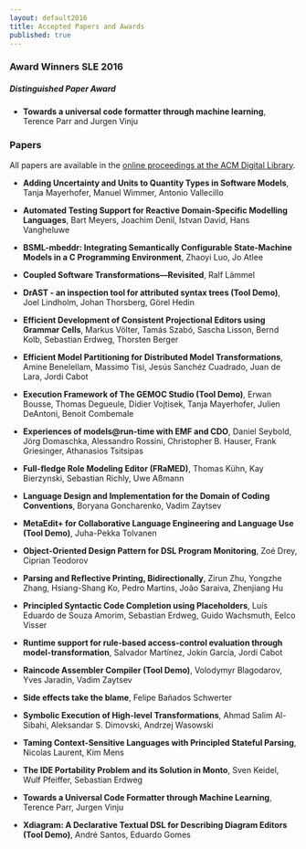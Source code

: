 ```yaml
---
layout: default2016
title: Accepted Papers and Awards
published: true
---
```


### Award Winners SLE 2016

##### Distinguished Paper Award

*  **Towards a universal code formatter through machine learning**, Terence Parr and Jurgen Vinju


### Papers

All papers are available in the [online proceedings at the ACM Digital Library](http://dl.acm.org/citation.cfm?id=2997364).

* **Adding Uncertainty and Units to Quantity Types in Software Models**, Tanja Mayerhofer, Manuel Wimmer, Antonio Vallecillo

* **Automated Testing Support for Reactive Domain-Specific Modelling Languages**, Bart Meyers, Joachim Denil, Istvan David, Hans Vangheluwe

* **BSML-mbeddr: Integrating Semantically Configurable State-Machine Models in a C Programming Environment**, Zhaoyi Luo, Jo Atlee

* **Coupled Software Transformations—Revisited**, Ralf Lämmel

* **DrAST - an inspection tool for attributed syntax trees (Tool Demo)**, Joel Lindholm, Johan Thorsberg, Görel Hedin

* **Efficient Development of Consistent Projectional Editors using Grammar Cells**, Markus Völter, Tamás Szabó, Sascha Lisson, Bernd Kolb, Sebastian Erdweg, Thorsten Berger

* **Efficient Model Partitioning for Distributed Model Transformations**, Amine Benelellam, Massimo Tisi, Jesús Sanchéz Cuadrado, Juan de Lara, Jordi Cabot
	
* **Execution Framework of The GEMOC Studio (Tool Demo)**, Erwan Bousse, Thomas Degueule, Didier Vojtisek, Tanja Mayerhofer, Julien DeAntoni, Benoit Combemale

* **Experiences of models@run-time with EMF and CDO**, Daniel Seybold, Jörg Domaschka, Alessandro Rossini, Christopher B. Hauser, Frank Griesinger, Athanasios Tsitsipas

* **Full-fledge Role Modeling Editor (FRaMED)**, Thomas Kühn, Kay Bierzynski, Sebastian Richly, Uwe Aßmann

* **Language Design and Implementation for the Domain of Coding Conventions**, Boryana Goncharenko, Vadim Zaytsev

* **MetaEdit+ for Collaborative Language Engineering and Language Use (Tool Demo)**, Juha-Pekka Tolvanen

* **Object-Oriented Design Pattern for DSL Program Monitoring**, Zoé Drey, Ciprian Teodorov

* **Parsing and Reflective Printing, Bidirectionally**, Zirun Zhu, Yongzhe Zhang, Hsiang-Shang Ko, Pedro Martins, João Saraiva, Zhenjiang Hu

* **Principled Syntactic Code Completion using Placeholders**, Luís Eduardo de Souza Amorim, Sebastian Erdweg, Guido Wachsmuth, Eelco Visser

* **Runtime support for rule-based access-control evaluation through model-transformation**, Salvador Martínez, Jokin García, Jordi Cabot

* **Raincode Assembler Compiler (Tool Demo)**, Volodymyr Blagodarov, Yves Jaradin, Vadim Zaytsev

* **Side effects take the blame**, Felipe Bañados Schwerter

* **Symbolic Execution of High-level Transformations**, Ahmad Salim Al-Sibahi, Aleksandar S. Dimovski, Andrzej Wasowski

* **Taming Context-Sensitive Languages with Principled Stateful Parsing**, Nicolas Laurent, Kim Mens

* **The IDE Portability Problem and its Solution in Monto**, Sven Keidel, Wulf Pfeiffer, Sebastian Erdweg

* **Towards a Universal Code Formatter through Machine Learning**, Terence Parr, Jurgen Vinju

* **Xdiagram: A Declarative Textual DSL for Describing Diagram Editors (Tool Demo)**, André Santos, Eduardo Gomes
